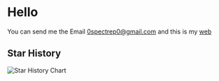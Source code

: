 # Hello

You can send me the Email 0spectrep0@gmail.com
and this is my [web](https://spectre-pro.github.io)

## Star History

<picture>
 <source media="(prefers-color-scheme: dark)" srcset="$RAW_STAR_HISTORY_URL_DARK" />
 <source media="(prefers-color-scheme: light)" srcset="$RAW_STAR_HISTORY_URL_LIGHT" />
 <img alt="Star History Chart" src="$RAW_STAR_HISTORY_URL_LIGHT" />
</picture>
<!--
**SPECTRE-PRO/spectre-pro** is a ✨ _special_ ✨ repository because its `README.md` (this file) appears on your GitHub profile.

Here are some ideas to get you started:

- 🔭 I’m currently working on ...
- 🌱 I’m currently learning ...
- 👯 I’m looking to collaborate on ...
- 🤔 I’m looking for help with ...
- 💬 Ask me about ...
- 📫 How to reach me: ...
- 😄 Pronouns: ...
- ⚡ Fun fact: ...
-->
